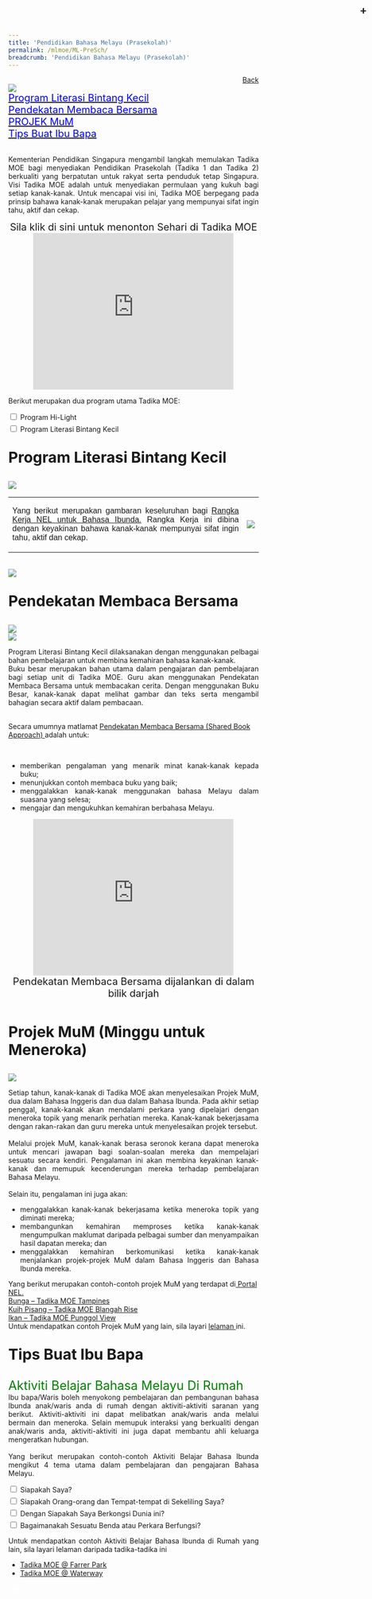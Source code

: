 ```yaml
---
title: 'Pendidikan Bahasa Melayu (Prasekolah)'
permalink: /mlmoe/ML-PreSch/
breadcrumb: 'Pendidikan Bahasa Melayu (Prasekolah)'
---
```

<html>
<body>
<style>
  table {
  font-family: arial, sans-serif;
  border-collapse: collapse;
  width: 100%;
}
  
.tb01, th, td
{
  border: 0;
}
.tb01
{
  border-collapse:collapse;
}

td{
  border: 1px solid #dddddd;
  text-align: left;
  padding: 8px;
  width:60%;
}
  * {
  box-sizing: border-box;
}

 .tab table {
   display: none;
}
.tab table:target {
  display: block;
}

.content table {
    width: 100%;
    font-family: arial, sans-serif;
     border-collapse: collapse;
}

td, th {
  border: 1px ;
  text-align: center;
  padding: 8px;
}

.atab label {
    position: relative;
    display: block;
    background: #d14165;
    color: #fff;
    font-weight: 700;
    padding: 10px;
    cursor: pointer;
 }
  .atab label::after {
  content: "+";
  font-size: 22px;
  position: absolute;
  right: 10px;
  top: 7px;
  transition: all 0.4s;
}
 .atab input[type=checkbox]:checked + label::after,
.atab input[type=radio]:checked + label::after {
    content: 'x';
    right: 14px;
    top: 7px;
  //transform:rotate(-225deg);
   /* transform: rotate(90deg); */
}
.tab-content {
  overflow: hidden;
  display: none;
  width:100%; 
}
.atab{
  margin-bottom: 5px;
  width:100%;  
}
 iframe{
border : 0;
width:80% ;
}
</style>
<!-- Global site tag (gtag.js) - Google Ads: 726049306 -->
<a href="/gallery/pameran- bahasa- melayu-malay-language-exhibitions-b/moe-curriculum/" style="float:right;">Back</a><br/>
<img src="/images/ML-PreSch-Header.jpg"><br/>
<a href="#C1" style="font-size:20px"><span style="color:blue;">Program Literasi Bintang Kecil
</span></a><br/>
 <a href="#C2" style="font-size:20px"><span style="color:blue;">Pendekatan Membaca Bersama
</span></a><br/>
<a href="#C3" style="font-size:20px"><span style="color:blue;">PROJEK MuM
</span></a><br/>
 <a href="#C4" style="font-size:20px"><span style="color:blue;">Tips Buat Ibu Bapa
</span></a><br/><br/>
 <p style="text-align:justify;">
 Kementerian Pendidikan Singapura mengambil langkah memulakan Tadika MOE bagi menyediakan Pendidikan Prasekolah (Tadika 1 dan Tadika 2) berkualiti yang berpatutan untuk rakyat serta penduduk tetap Singapura. 
Visi Tadika MOE adalah untuk menyediakan permulaan yang kukuh bagi setiap kanak-kanak. Untuk mencapai visi ini, Tadika MOE berpegang pada prinsip bahawa kanak-kanak merupakan pelajar yang mempunyai sifat ingin tahu, aktif dan cekap.
 </p>
 <center><span style="font-size:20px;" >Sila klik di sini untuk menonton Sehari di Tadika MOE</span><br/>
 <iframe width="560" height="315" src="https://www.youtube.com/embed/QXvV21a-TqE" frameborder="0" allow="accelerometer; autoplay; encrypted-media; gyroscope; picture-in-picture" allowfullscreen></iframe></center>

<p>Berikut merupakan dua program utama Tadika MOE:  
</p>
 <div class="atab">
      <input id="tab-1" type="checkbox" name="tab">
   <label for="tab-1" class="lbML">Program Hi-Light
</label>
     <div class="tab-content">
      <p style="text-align:justify;"><a href="https://beta.moe.gov.sg/preschool/moe-kindergarten/curriculum/hi-light/" target="_blank">Program Hi-Light 
</a> menyokong pembangunan kanak-kanak  secara holistik melalui pendekatan bersepadu dalam pembelajaran.  Program tersebut dirancang secara menyeluruh untuk membantu kanak-kanak memahami dunia di sekeliling mereka. Perkara ini dilakukan agar dapat menimbulkan keseronokan dan minat untuk belajar dalam diri kanak-kanak.</p>
  </div></div>
 <div class="atab">
      <input id="tab-2" type="checkbox" name="tab">
   <label for="tab-2" class="lbML">Program Literasi Bintang Kecil 
</label>
     <div class="tab-content">
      <p style="text-align:justify;"><a href="https://beta.moe.gov.sg/preschool/moe-kindergarten/curriculum/starlight/" target="_blank">Program Literasi Bintang Kecil 
</a>merangkumi Program Literasi Bintang Kecil Bahasa Inggeris dan Program Literasi Bintang Kecil Bahasa Ibunda. Program Literasi Bintang Kecil ini dibina dengan harapan agar dapat memupuk keupayaan awal kanak-kanak berdwibahasa. <br/>
      Program ini ditawarkan untuk memberikan peluang kepada kanak-kanak untuk menikmati bahasa, berkomunikasi dengan yakin dan menyedari adat dan budaya tempatan. Perkara ini dapat dicapai dengan menyediakan pengajaran dan pembelajaran bahasa yang menyeronokkan kepada kanak-kanak melalui penerokaan sumber yang dibina, seperti buku besar, lagu dan permainan berdasarkan konteks tempatan. Program ini juga memberikan peluang kepada ahli keluarga untuk turut terlibat dalam pembelajaran kanak-kanak. <br/>
       Melalui program ini, kanak-kanak akan membina kemahiran literasi awal melalui kemahiran mendengar dan bertutur.  Kemahiran ini akan membantu bagi membina asas yang kukuh dalam pembelajaran bahasa untuk masa hadapan. <br/>

</p> </div></div>

 <p id="C1" style="font-size:30px;"><strong>Program Literasi Bintang Kecil </strong>
</p>
  <img src="/images/ML-PreSch-Starlight1.jpg">   
 <br/>
 <table style="border:none;border-style: none;">
  <tr>
    <td><p style="text-align:justify;">Yang berikut merupakan gambaran keseluruhan bagi <a href="/Gallery/MTLS-ML-NEL-Framework.pdf" target="_blank"> Rangka Kerja NEL untuk  Bahasa Ibunda.</a> Rangka Kerja ini dibina dengan keyakinan bahawa kanak-kanak mempunyai sifat ingin tahu, aktif dan cekap. 
</p></td>
    <td><img src="/images/ML-PreSch-C1.png">  </td>
    </tr>
</table>
<br/>
 <img src="/images/ML-PreSch-Starlight2.jpg"> 

<p id="C2" style="font-size:30px;"><strong>Pendekatan Membaca Bersama</strong></p>
  <img src="/images/Picture1.png"> <br/>
   <img src="/images/Picture2.png"><br/>
  
<p style="text-align:justify;">Program Literasi Bintang Kecil dilaksanakan dengan menggunakan pelbagai bahan pembelajaran untuk membina kemahiran bahasa kanak-kanak.<br/>
 Buku besar merupakan bahan utama dalam pengajaran dan pembelajaran bagi setiap unit di Tadika MOE. Guru akan menggunakan Pendekatan Membaca Bersama untuk membacakan cerita. Dengan menggunakan Buku Besar, kanak-kanak dapat melihat gambar dan teks serta mengambil bahagian secara aktif dalam pembacaan. <br/><br/>

Secara umumnya matlamat <a href="https://www.nel.moe.edu.sg/qql/slot/u143/Resources/BigBooks/Malay/NEL-Big-Book-Malay-Teaching-Steps.pdf" target="_blank"> Pendekatan Membaca Bersama (Shared Book Approach) </a> adalah untuk:

<br/>
<ul>
<li style="text-align:justify;">memberikan pengalaman yang menarik minat kanak-kanak kepada buku; </li>
 <li style="text-align:justify;">menunjukkan contoh membaca buku yang baik; </li>
 <li style="text-align:justify;">menggalakkan kanak-kanak menggunakan bahasa Melayu dalam suasana yang selesa; </li>
 <li style="text-align:justify;">mengajar dan mengukuhkan kemahiran berbahasa Melayu.</li>
</ul>
</p>
<tr>

<center>
<iframe width="560" height="315" src="https://www.youtube.com/embed/zZSYplOdbes" frameborder="0" allow="accelerometer; autoplay; encrypted-media; gyroscope; picture-in-picture" allowfullscreen></iframe>
<br/><span style="font-size:20px;" >Pendekatan Membaca Bersama dijalankan di dalam bilik darjah </span>
</center>
<br/>

<p id="C3" style="font-size:30px;"><strong>Projek MuM (Minggu untuk Meneroka)</strong>
  </p>
  <img src="/images/Picture3.jpg">
  <br/>
<p style="text-align:justify;">Setiap tahun, kanak-kanak di Tadika MOE akan menyelesaikan Projek MuM, dua dalam Bahasa Inggeris dan dua dalam Bahasa Ibunda. Pada akhir setiap penggal, kanak-kanak akan mendalami perkara yang dipelajari dengan meneroka topik yang menarik perhatian mereka. Kanak-kanak bekerjasama dengan rakan-rakan dan guru mereka untuk menyelesaikan projek tersebut.  <br/><br/>
 Melalui projek MuM, kanak-kanak berasa seronok kerana dapat meneroka untuk mencari jawapan bagi soalan-soalan mereka dan mempelajari sesuatu secara kendiri. Pengalaman ini akan membina keyakinan kanak-kanak dan memupuk kecenderungan mereka terhadap pembelajaran Bahasa Melayu. <br/>
 <br/>
  Selain itu, pengalaman ini juga akan: <br/>
 <ul>
<li style="text-align:justify;">menggalakkan kanak-kanak bekerjasama ketika meneroka topik yang diminati mereka;
</li>
  <li style="text-align:justify;">membangunkan kemahiran memproses ketika kanak-kanak mengumpulkan maklumat daripada pelbagai sumber dan menyampaikan hasil dapatan mereka; dan 
</li>
  <li style="text-align:justify;">menggalakkan kemahiran berkomunikasi ketika kanak-kanak menjalankan projek-projek MuM dalam Bahasa Inggeris dan Bahasa Ibunda mereka.
</li>
  </ul>
  </p>
  
<p>
Yang berikut merupakan contoh-contoh projek MuM yang terdapat di<a href="https://www.nel.moe.edu.sg/resources/aktiviti-aktiviti-saranan" target="_blank"> Portal NEL.</a><br/>
<a href="https://www.nel.moe.edu.sg/qql/slot/u143/Resources/Activity%20Ideas/Malay/NEL-Portal-Malay-Activity-Idea-Aktiviti-Saranan-WoW-Project-MK-Tampines-Projek-MuM-Minggu-Untuk-Meneroka-Bunga-Flowers.pdf" target="_blank">Bunga – Tadika MOE Tampines </a><br/>
<a href="https://www.nel.moe.edu.sg/qql/slot/u575/2019-05-13/2019-05-06%20-%20NEL_Kuih-Pisang_MK@BR_Cikgu_Nur_Hafizah.pdf" target="_blank">Kuih Pisang – Tadika MOE Blangah Rise </a> <br/>
<a href="https://www.nel.moe.edu.sg/qql/slot/u567/ML%20Resources%20Q4/NEL-Portal-Malay-Activity-Idea-Aktiviti-Saranan-WoW-Project-MK-Punggol-View-Projek-MuM-Minggu-Untuk-Meneroka-Ikan-Fish.pdf" target="_blank">Ikan – Tadika MOE Punggol View</a><br/>
Untuk mendapatkan contoh Projek MuM yang lain, sila layari <a href="https://beta.moe.gov.sg/preschool/moe-kindergarten/curriculum/weeks-of-wonder/" target="_blank">  lelaman </a> ini.</p> 
<p id="C4" style="font-size:30px;"><strong>Tips Buat Ibu Bapa </strong>
  </p>
 <p style="text-align:justify;"><span style="font-size:25px; color:green;">Aktiviti Belajar Bahasa Melayu Di Rumah
</span>
<br/>
Ibu bapa/Waris boleh menyokong pembelajaran dan pembangunan bahasa Ibunda anak/waris anda di rumah dengan aktiviti-aktiviti saranan yang berikut. Aktiviti-aktiviti ini dapat melibatkan anak/waris anda melalui bermain dan meneroka. Selain memupuk interaksi yang berkualiti dengan anak/waris anda, aktiviti-aktiviti ini juga dapat membantu ahli keluarga mengeratkan hubungan. <br/><br/>
 Yang berikut merupakan contoh-contoh Aktiviti Belajar Bahasa Ibunda mengikut 4 tema utama dalam pembelajaran dan pengajaran Bahasa Melayu.
</p>
<div class="atab">
      <input id="tab-3" type="checkbox" name="tab">
   <label for="tab-3" class="lbML">Siapakah Saya?
</label>
     <div class="tab-content"> 
 <img src="/images/ML-PreSch-saya.jpg"> 
      </div></div>
      
 <div class="atab">
      <input id="tab-4" type="checkbox" name="tab">
   <label for="tab-4" class="lbML">Siapakah Orang-orang dan Tempat-tempat di Sekeliling Saya?
</label>
     <div class="tab-content"> 
 <img src="/images/ML-PreSch-orang.jpg"> 
      </div></div>
 
 <div class="atab">
      <input id="tab-5" type="checkbox" name="tab">
   <label for="tab-5" class="lbML">Dengan Siapakah Saya Berkongsi Dunia ini?
</label>
     <div class="tab-content"> 
 <img src="/images/ML-PreSch-Berkongs.jpg"> 
      </div></div>
      
 <div class="atab">
      <input id="tab-6" type="checkbox" name="tab">
   <label for="tab-6" class="lbML">Bagaimanakah Sesuatu Benda atau Perkara Berfungsi?
</label>
     <div class="tab-content"> 
 <img src="/images/ML-PreSch-Sesuatu.jpg"> 
      </div></div>
      
 <p style="text-align:justify;">Untuk mendapatkan contoh Aktiviti Belajar Bahasa Ibunda di Rumah yang lain, sila layari lelaman daripada tadika-tadika ini
<br/>
<ul>
 <li><a href="/gallery/pameran-bahasa-melayu-malay-language-exhibitions-b/preschool/">Tadika MOE @ Farrer Park </a></li>
 <li><a href="/gallery/pameran-bahasa-melayu-malay-language-exhibitions-b/preschool/">Tadika MOE @ Waterway  </a></li>
</ul></p>
 
 <div class="btntop"><a href="#top" style="text-decoration:none;"><span style="color:white"><b>Top</b></span></a></div>
